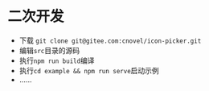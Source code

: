 # 二次开发

- 下载 `git clone git@gitee.com:cnovel/icon-picker.git`
- 编辑`src`目录的源码
- 执行`npm run build`编译
- 执行`cd example && npm run serve`启动示例
- ……
